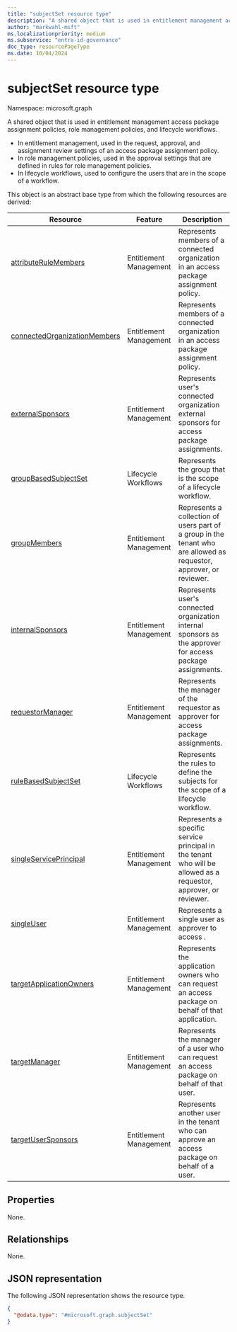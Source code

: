 ```yaml
---
title: "subjectSet resource type"
description: "A shared object that is used in entitlement management access package assignment policies, role management policies, and lifecycle workflows."
author: "markwahl-msft"
ms.localizationpriority: medium
ms.subservice: "entra-id-governance"
doc_type: resourcePageType
ms.date: 10/04/2024
---
```

# subjectSet resource type

Namespace: microsoft.graph

A shared object that is used in entitlement management access package assignment policies, role management policies, and lifecycle workflows.

+ In entitlement management, used in the request, approval, and assignment review settings of an access package assignment policy.
+ In role management policies, used in the approval settings that are defined in rules for role management policies.
+ In lifecycle workflows, used to configure the users that are in the scope of a workflow.


This object is an abstract base type from which the following resources are derived:

| Resource | Feature | Description |
|---|---|---|
|[attributeRuleMembers](attributeRuleMembers.md) | Entitlement Management | Represents members of a connected organization in an access package assignment policy. |
|[connectedOrganizationMembers](connectedorganizationmembers.md) | Entitlement Management | Represents members of a connected organization in an access package assignment policy. |
|[externalSponsors](externalsponsors.md) | Entitlement Management | Represents user's connected organization external sponsors for access package assignments. |
|[groupBasedSubjectSet](../resources/identitygovernance-groupbasedsubjectset.md) | Lifecycle Workflows | Represents the group that is the scope of a lifecycle workflow. |
|[groupMembers](groupmembers.md) | Entitlement Management | Represents a collection of users part of a group in the tenant who are allowed as requestor, approver, or reviewer. |
|[internalSponsors](internalsponsors.md) | Entitlement Management | Represents user's connected organization internal sponsors as the approver for access package assignments. |
|[requestorManager](requestormanager.md) | Entitlement Management | Represents the manager of the requestor as approver for access package assignments. |
|[ruleBasedSubjectSet](../resources/identitygovernance-ruleBasedSubjectSet.md) | Lifecycle Workflows | Represents the rules to define the subjects for the scope of a lifecycle workflow. |
|[singleServicePrincipal](singleserviceprincipal.md) | Entitlement Management | Represents a specific service principal in the tenant who will be allowed as a requestor, approver, or reviewer. |
|[singleUser](singleuser.md) | Entitlement Management | Represents a single user as approver to access . |
|[targetApplicationOwners](targetapplicationowners.md) | Entitlement Management | Represents the application owners who can request an access package on behalf of that application. |
|[targetManager](targetmanager.md) | Entitlement Management | Represents the manager of a user who can request an access package on behalf of that user. |
|[targetUserSponsors](targetusersponsors.md) | Entitlement Management | Represents another user in the tenant who can approve an access package on behalf of a user. |

## Properties

None.
## Relationships
None.
## JSON representation
The following JSON representation shows the resource type.
<!-- {
  "blockType": "resource",
  "@odata.type": "microsoft.graph.subjectSet"
}
-->
``` json
{
  "@odata.type": "#microsoft.graph.subjectSet"
}
```


